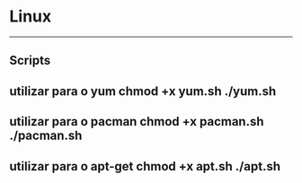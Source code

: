 # Linux
-------------------------------------------
Scripts 
-------------------------------------------
utilizar para o yum 
chmod +x yum.sh
./yum.sh
-------------------------------------------
utilizar para o pacman
chmod +x pacman.sh
./pacman.sh
-------------------------------------------
utilizar para o apt-get
chmod +x apt.sh
./apt.sh
-------------------------------------------
